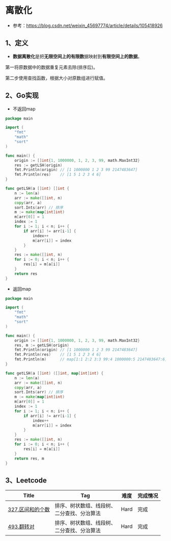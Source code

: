 # 离散化

- 参考：https://blog.csdn.net/weixin_45697774/article/details/105418926

## 1、定义

- **数据离散化**是把**无限空间上的有限数**据映射到**有限空间上的数据**。

第一将原数据中的数据重复元素去除(排序后)。

第二步使用查找函数，根据大小对原数组进行赋值。

## 2、Go实现

- 不返回map

```go
package main

import (
	"fmt"
	"math"
	"sort"
)

func main() {
	origin := []int{1, 1000000, 1, 2, 3, 99, math.MaxInt32}
	res := getLSH(origin)
	fmt.Println(origin) // [1 1000000 1 2 3 99 2147483647]
	fmt.Println(res)    // [1 5 1 2 3 4 6]
}

func getLSH(a []int) []int {
	n := len(a)
	arr := make([]int, n)
	copy(arr, a)
	sort.Ints(arr) // 排序
	m := make(map[int]int)
	m[arr[0]] = 1
	index := 1
	for i := 1; i < n; i++ {
		if arr[i] != arr[i-1] {
			index++
			m[arr[i]] = index
		}
	}
	res := make([]int, n)
	for i := 0; i < n; i++ {
		res[i] = m[a[i]]
	}
	return res
}
```

- 返回map

```go
package main

import (
	"fmt"
	"math"
	"sort"
)

func main() {
	origin := []int{1, 1000000, 1, 2, 3, 99, math.MaxInt32}
	res, m := getLSH(origin)
	fmt.Println(origin) // [1 1000000 1 2 3 99 2147483647]
	fmt.Println(res)    // [1 5 1 2 3 4 6]
	fmt.Println(m)      // map[1:1 2:2 3:3 99:4 1000000:5 2147483647:6]
}

func getLSH(a []int) ([]int, map[int]int) {
	n := len(a)
	arr := make([]int, n)
	copy(arr, a)
	sort.Ints(arr) // 排序
	m := make(map[int]int)
	m[arr[0]] = 1
	index := 1
	for i := 1; i < n; i++ {
		if arr[i] != arr[i-1] {
			index++
			m[arr[i]] = index
		}
	}
	res := make([]int, n)
	for i := 0; i < n; i++ {
		res[i] = m[a[i]]
	}
	return res, m
}
```

## 3、Leetcode

| Title                                                        | Tag                                              | 难度 | 完成情况 |
| ------------------------------------------------------------ | ------------------------------------------------ | ---- | -------- |
| [327.区间和的个数](https://leetcode-cn.com/problems/count-of-range-sum/) | 排序、树状数组、线段树、<br />二分查找、分治算法 | Hard | 完成     |
| [493.翻转对](https://leetcode-cn.com/problems/reverse-pairs/) | 排序、树状数组、线段树、<br />二分查找、分治算法 | Hard | 完成     |